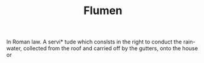 ---
title: Flumen
letter: F
permalink: "/definitions/bld-flumen.html"
body: In Roman law. A servi* tude which conslsts in the right to conduct the rain-water,
  collected from the roof and carried off by the gutters, onto the house or
published_at: '2018-07-07'
source: Black's Law Dictionary 2nd Ed (1910)
layout: post
---